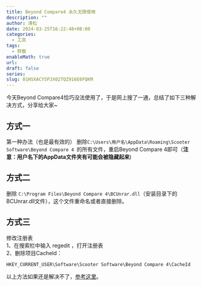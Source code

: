 ```yaml
---
title: Beyond Compare4 永久无限使用
description: ""
author: 清松
date: 2024-03-25T16:22:48+08:00
categories:
  - 工具
tags:
  - 转载
enableMath: true
url: 
draft: false
series: 
slug: 01HSXACY5PJX02TQZ916E6FQKM
---
```

今天Beyond Compare4恰巧没法使用了，于是网上搜了一通，总结了如下三种解决方式，分享给大家~

## 方式一

第一种办法（也是最有效的）
删除`C:\Users\用户名\AppData\Roaming\Scooter Software\Beyond Compare 4 `的所有文件，重启Beyond Compare 4即可（**注意：用户名下的AppData文件夹有可能会被隐藏起来**)
## 方式二

删除 `C:\Program Files\Beyond Compare 4\BCUnrar.dll`（安装目录下的BCUnrar.dll文件），这个文件重命名或者直接删除。

## 方式三

修改注册表  
1、在搜索栏中输入 regedit ，打开注册表  
2、删除项目CacheId：
```text
HKEY_CURRENT_USER\Software\Scooter Software\Beyond Compare 4\CacheId
```

以上方法如果还是解决不了，[参考这里](https://u5mwn062nv.feishu.cn/docx/Ewqpd9hDxootrSxEDSkcNbFInqf)。